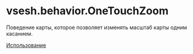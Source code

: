 # vsesh.behavior.OneTouchZoom
Поведение карты, которое позволяет изменять масштаб карты одним касанием.

<a href="/vsesh.behavior.OneTouchZoom/usage.html">Использование</a>
